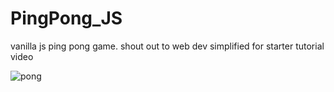 # PingPong_JS
vanilla js ping pong game. shout out to web dev simplified for starter tutorial video



![pong](https://user-images.githubusercontent.com/63485111/144768503-2ee8ced1-a77c-486f-ab21-02ae4fad5f6c.PNG)
